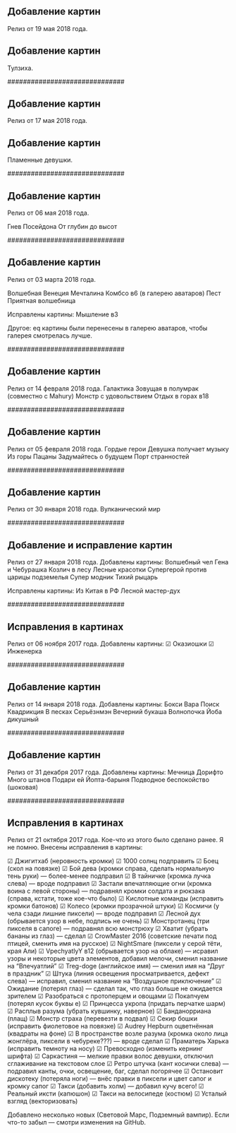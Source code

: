 ## Добавление картин
Релиз от 19 мая 2018 года.

## Добавление картин
Тулзиха.

##############################

## Добавление картин
Релиз от 17 мая 2018 года.

## Добавление картин
Пламенные девушки.

##############################

## Добавление картин
Релиз от 06 мая 2018 года.

Гнев Посейдона
От глубин до высот

##############################

## Добавление картин
Релиз от 03 марта 2018 года.

Волшебная Венеция
Мечталина
Комбсо в6 (в галерею аватаров)
Пест
Приятная волшебница

Исправлены картины:
Мышление в3

Другое:
eq картины были перенесены в галерею аватаров, чтобы галерея смотрелась лучше.

##############################

## Добавление картин
Релиз от 14 февраля 2018 года.
Галактика
Зовущая в полумрак (совместно с Mahury)
Монстр с удовольствием
Отдых в горах в18 

##############################

## Добавление картин
Релиз от 05 февраля 2018 года.
Гордые герои
Девушка получает музыку
Из горы
Пацаны
Задумайтесь о будущем
Порт странностей

##############################

## Добавление картин
Релиз от 30 января 2018 года.
Вулканический мир

##############################

## Добавление и исправление картин
Релиз от 27 января 2018 года.
Добавлены картины:
Волшебный чел
Гена и Чебурашка
Козлич в лесу
Лесные красотки
Супергерой против царицы подземелья
Супер модник
Тихий рыцарь

Исправлены картины:
Из Китая в РФ
Лесной мастер-дух

##############################

## Исправления в картинах
Релиз от 06 ноября 2017 года. Добавлены картины:
☑ Оказиошки
☑ Инженерка

##############################

## Добавление картин
Релиз от 14 января 2018 года.
Добавлены картины:
Бокси Вара
Поиск
Квадрикция
В песках
Серьёзнмэн
Вечерний букаша
Волнопочка
Йоба дикушный

##############################

## Добавление картин
Релиз от 31 декабря 2017 года.
Добавлены картины:
Мечница
Дорифто
Много штанов
Подари ей
Йопта-барыня
Подводное беспокойство (шоковая)

##############################

## Исправления в картинах
Релиз от 21 октября 2017 года. Кое-что из этого было сделано ранее. Я не помню.
Внесены исправления в картины:

☑ Джигитхаб (неровность кромки)
☑ 1000 солнц подправить
☑ Боец (скол на повязке)
☑ Бой дева (кромки справа, сделать нормальную тень руки) — более-менее подправил
☑ В тайничке (кромка лучка слева) — вроде подправил
☑ Застали впечатляющие огни (кромка воина с левой стороны) — подравнял кромки солдата и рюкзака (справа, кстати, тоже кое-что было)
☑ Кислотные команды (исправить кромки батонов)
☑ Колесо (кромки прозрачной штуки)
☑ Космичи (у чела сзади лишние пиксели) — вроде подправил
☑ Лесной дух (обрывается узор в небе, подпись не очень)
☑ Монстротанец (три пикселя в сапоге) — подравнял всю монстрюху
☑ Хватит (убрать бананы из глаз) — сделал
☑ CrowMaster 2016 (советские печати под птицей, сменить имя на русское)
☑ NightSmare (пиксели у серой тёти, края Али)
☑ VpechyatlyY в12 (обрывается узор на облаке) — исравил узоры и некоторые цвета элементов, добавил мелочи, сменил название на “Впечуатлий”
☑ Treg-doge (английское имя) ­— сменил имя на “Друг в праздник”
☑ Штука (линия освещения просматривается, дефект слева) — исправил, сменил название на “Воздушное приключение”
☑ Ожидание (потерял глаз) — сделал так, что глаз больше не ожидается зрителем
☑ Разобраться с протоперцем и овощами
☑ Покапчуем (потерял кусок буквы е)
☑ Принцесса укропа (придать перчатке шарм)
☑ Расплыв разума (убрать кувшинку, наверное)
☑ Банданорриана (плащ)
☑ Монстр страха (перевезти в подвал)
☑ Секир бошки (исправить фиолетовое на повязке)
☑ Audrey Hepburn оцветнённая (квадраты на фоне)
☑ В пространстве возле разума (кромка около лица жонглёра, пиксели в чебуреке???) — вроде сделал
☑ Праматерь Харька (исправить темноту на носу)
☑ Превосходно (изменить кернинг шрифта)
☑ Саркастиня — мелкие правки волос девушки, отключил сглаживание на текстовом слое
☑ Ретро штучка (кант косички слева) — подравил канты, очки, освещение, баг, сделал погорячее
☑ Остановит дискотеку (потеряла ноги) — внёс правки в пиксели и цвет сапог и кромку сапог
☑ Такси (добавить холм) — добавил кучу всего!
☑ Реальный иксти (капюшон)
☑ Такси на велосипеде (костюм)
☑ Усталый взгляд (векторизовать)

Добавлено несколько новых (Световой Марс, Подземный вампир).
Если что-то забыл — смотри изменения на GitHub.
